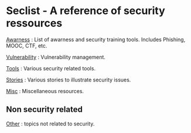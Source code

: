 # Seclist - A reference of security ressources

[Awarness](awarness/README.md) : List of awarness and security training tools. Includes Phishing, MOOC, CTF, etc.

[Vulnerability](vulnerability/README.md) : Vulnerability management.

[Tools](tools/README.md) : Various security related tools.

[Stories](stories/README.md) :  Various stories to illustrate security issues.

[Misc](misc/README.md) : Miscellaneous resources.

## Non security related
[Other](other/README.md) : topics not related to security.
